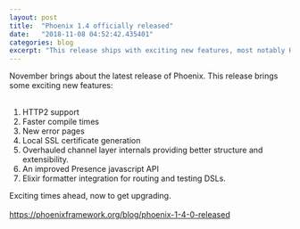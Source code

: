 ```yaml
---
layout: post
title:  "Phoenix 1.4 officially released"
date:   "2018-11-08 04:52:42.435401"
categories: blog
excerpt: "This release ships with exciting new features, most notably HTTP2 support, improved development experience with faster compile times, new error pages, and local SSL certificate generation. Additionally, our channel layer internals received an overhaul, providing better structure and extensibility. We also shipped a new and improved Presence javascript API, as well as Elixir formatter integration for our routing and testing DSLs."
---
```


<div>November brings about the latest release of Phoenix. This release brings some exciting new features:<br><br></div><ol><li>HTTP2 support</li><li>Faster compile times</li><li>New error pages</li><li>Local SSL certificate generation</li><li>Overhauled channel layer internals providing better structure and extensibility.</li><li>An improved Presence javascript API</li><li>Elixir formatter integration for routing and testing DSLs.</li></ol><div>Exciting times ahead, now to get upgrading.<br><br></div><div><a href="https://phoenixframework.org/blog/phoenix-1-4-0-released">https://phoenixframework.org/blog/phoenix-1-4-0-released<br></a><br></div>